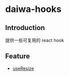 # daiwa-hooks

## Introduction
提供一些可复用的 react hook
## Feature
- [useResize](https://github.com/lhj233/react-utils/tree/master/src/hooks/useResize "useResize")
